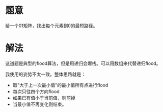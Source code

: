 # 题意
给一个01矩阵，找出每个元素到0的最短路径。

# 解法
这道题是典型的flood算法，但是用递归会爆栈。可以用数组来代替递归flood。

我使用的姿势不太一致。整体思路就是：

* 取"大于上一次最小值"的最小值所有点进行flood
* 每次只往四个方向flood
* 如果已有值小于当前值，则剪掉
* 当最小值不再变化则结束。
